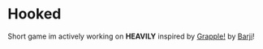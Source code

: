# Hooked
Short game im actively working on **HEAVILY** inspired by [Grapple!](https://barji.itch.io/grapple) by [Barji](https://barji.itch.io/)!
